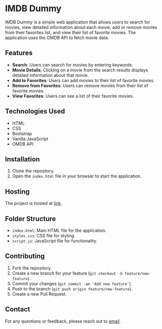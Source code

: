 # IMDB Dummy

IMDB Dummy is a simple web application that allows users to search for movies, view detailed information about each movie, add or remove movies from their favorites list, and view their list of favorite movies. The application uses the OMDB API to fetch movie data.

## Features

- **Search**: Users can search for movies by entering keywords.
- **Movie Details**: Clicking on a movie from the search results displays detailed information about that movie.
- **Add to Favorites**: Users can add movies to their list of favorite movies.
- **Remove from Favorites**: Users can remove movies from their list of favorite movies.
- **View Favorites**: Users can see a list of their favorite movies.

## Technologies Used

- HTML
- CSS
- Bootstrap
- Vanilla JavaScript
- OMDB API

## Installation

1. Clone the repository.
2. Open the `index.html` file in your browser to start the application.

## Hosting

The project is hosted at [link](https://harshitrawat199817.github.io/IMDB/).

## Folder Structure

- `index.html`: Main HTML file for the application.
- `styles.css`: CSS file for styling.
- `script.js`: JavaScript file for functionality.

## Contributing

1. Fork the repository.
2. Create a new branch for your feature (`git checkout -b feature/new-feature`).
3. Commit your changes (`git commit -am 'Add new feature'`).
4. Push to the branch (`git push origin feature/new-feature`).
5. Create a new Pull Request.

## Contact

For any questions or feedback, please reach out to [email](harshitrawat199817@gmail.com).
